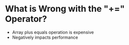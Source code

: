 # What is Wrong with the "+=" Operator?

* Array plus equals operation is expensive
* Negatively impacts performance
